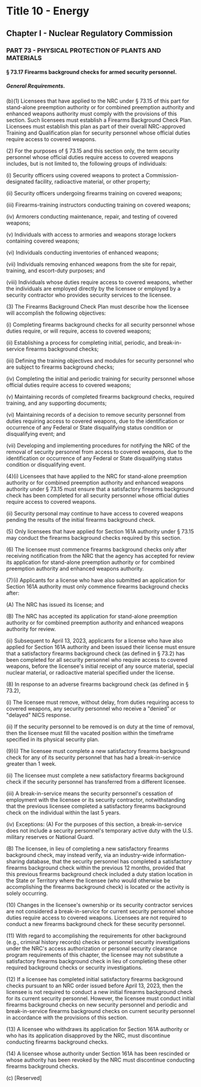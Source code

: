 
# Title 10 - Energy
## Chapter I - Nuclear Regulatory Commission
### PART 73 - PHYSICAL PROTECTION OF PLANTS AND MATERIALS
#### § 73.17 Firearms background checks for armed security personnel.
##### General Requirements.

(b)(1) Licensees that have applied to the NRC under § 73.15 of this part for stand-alone preemption authority or for combined preemption authority and enhanced weapons authority must comply with the provisions of this section. Such licensees must establish a Firearms Background Check Plan. Licensees must establish this plan as part of their overall NRC-approved Training and Qualification plan for security personnel whose official duties require access to covered weapons.

(2) For the purposes of § 73.15 and this section only, the term security personnel whose official duties require access to covered weapons includes, but is not limited to, the following groups of individuals:

(i) Security officers using covered weapons to protect a Commission-designated facility, radioactive material, or other property;

(ii) Security officers undergoing firearms training on covered weapons;

(iii) Firearms-training instructors conducting training on covered weapons;

(iv) Armorers conducting maintenance, repair, and testing of covered weapons;

(v) Individuals with access to armories and weapons storage lockers containing covered weapons;

(vi) Individuals conducting inventories of enhanced weapons;

(vii) Individuals removing enhanced weapons from the site for repair, training, and escort-duty purposes; and

(viii) Individuals whose duties require access to covered weapons, whether the individuals are employed directly by the licensee or employed by a security contractor who provides security services to the licensee.

(3) The Firearms Background Check Plan must describe how the licensee will accomplish the following objectives:

(i) Completing firearms background checks for all security personnel whose duties require, or will require, access to covered weapons;

(ii) Establishing a process for completing initial, periodic, and break-in-service firearms background checks;

(iii) Defining the training objectives and modules for security personnel who are subject to firearms background checks;

(iv) Completing the initial and periodic training for security personnel whose official duties require access to covered weapons;

(v) Maintaining records of completed firearms background checks, required training, and any supporting documents;

(vi) Maintaining records of a decision to remove security personnel from duties requiring access to covered weapons, due to the identification or occurrence of any Federal or State disqualifying status condition or disqualifying event; and

(vii) Developing and implementing procedures for notifying the NRC of the removal of security personnel from access to covered weapons, due to the identification or occurrence of any Federal or State disqualifying status condition or disqualifying event.

(4)(i) Licensees that have applied to the NRC for stand-alone preemption authority or for combined preemption authority and enhanced weapons authority under § 73.15 must ensure that a satisfactory firearms background check has been completed for all security personnel whose official duties require access to covered weapons.

(ii) Security personal may continue to have access to covered weapons pending the results of the initial firearms background check.

(5) Only licensees that have applied for Section 161A authority under § 73.15 may conduct the firearms background checks required by this section.

(6) The licensee must commence firearms background checks only after receiving notification from the NRC that the agency has accepted for review its application for stand-alone preemption authority or for combined preemption authority and enhanced weapons authority.

(7)(i) Applicants for a license who have also submitted an application for Section 161A authority must only commence firearms background checks after:

(A) The NRC has issued its license; and

(B) The NRC has accepted its application for stand-alone preemption authority or for combined preemption authority and enhanced weapons authority for review.

(ii) Subsequent to April 13, 2023, applicants for a license who have also applied for Section 161A authority and been issued their license must ensure that a satisfactory firearms background check (as defined in § 73.2) has been completed for all security personnel who require access to covered weapons, before the licensee's initial receipt of any source material, special nuclear material, or radioactive material specified under the license.

(8) In response to an adverse firearms background check (as defined in § 73.2),

(i) The licensee must remove, without delay, from duties requiring access to covered weapons, any security personnel who receive a "denied" or "delayed" NICS response.

(ii) If the security personnel to be removed is on duty at the time of removal, then the licensee must fill the vacated position within the timeframe specified in its physical security plan.

(9)(i) The licensee must complete a new satisfactory firearms background check for any of its security personnel that has had a break-in-service greater than 1 week.

(ii) The licensee must complete a new satisfactory firearms background check if the security personnel has transferred from a different licensee.

(iii) A break-in-service means the security personnel's cessation of employment with the licensee or its security contractor, notwithstanding that the previous licensee completed a satisfactory firearms background check on the individual within the last 5 years.

(iv) Exceptions: (A) For the purposes of this section, a break-in-service does not include a security personnel's temporary active duty with the U.S. military reserves or National Guard.

(B) The licensee, in lieu of completing a new satisfactory firearms background check, may instead verify, via an industry-wide information-sharing database, that the security personnel has completed a satisfactory firearms background check within the previous 12 months, provided that this previous firearms background check included a duty station location in the State or Territory where the licensee (who would otherwise be accomplishing the firearms background check) is located or the activity is solely occurring.

(10) Changes in the licensee's ownership or its security contractor services are not considered a break-in-service for current security personnel whose duties require access to covered weapons. Licensees are not required to conduct a new firearms background check for these security personnel.

(11) With regard to accomplishing the requirements for other background (e.g., criminal history records) checks or personnel security investigations under the NRC's access authorization or personal security clearance program requirements of this chapter, the licensee may not substitute a satisfactory firearms background check in lieu of completing these other required background checks or security investigations.

(12) If a licensee has completed initial satisfactory firearms background checks pursuant to an NRC order issued before April 13, 2023, then the licensee is not required to conduct a new initial firearms background check for its current security personnel. However, the licensee must conduct initial firearms background checks on new security personnel and periodic and break-in-service firearms background checks on current security personnel in accordance with the provisions of this section.

(13) A licensee who withdraws its application for Section 161A authority or who has its application disapproved by the NRC, must discontinue conducting firearms background checks.

(14) A licensee whose authority under Section 161A has been rescinded or whose authority has been revoked by the NRC must discontinue conducting firearms background checks.

(c) [Reserved]
